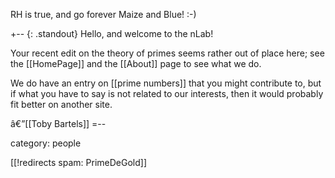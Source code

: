 RH is true, and go forever Maize and Blue! :-)

+-- {: .standout}
Hello, and welcome to the nLab!

Your recent edit on the theory of primes seems rather out of place here; see the [[HomePage]] and the [[About]] page to see what we do.

We do have an entry on [[prime numbers]] that you might contribute to, but if what you have to say is not related to our interests, then it would probably fit better on another site.

â€”[[Toby Bartels]]
=--

category: people

[[!redirects spam: PrimeDeGold]]
